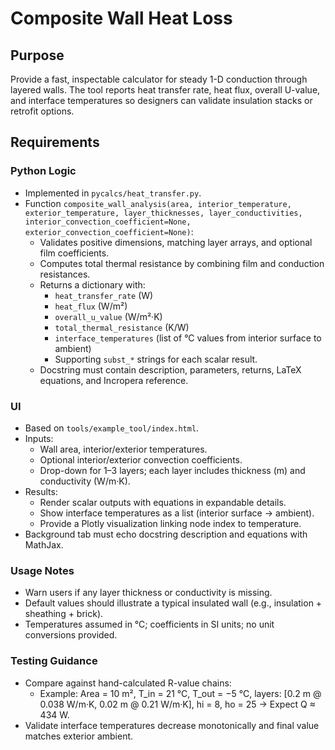 # Composite Wall Heat Loss

## Purpose

Provide a fast, inspectable calculator for steady 1-D conduction through layered walls. The tool reports heat transfer rate, heat flux, overall U-value, and interface temperatures so designers can validate insulation stacks or retrofit options.

## Requirements

### Python Logic

* Implemented in `pycalcs/heat_transfer.py`.
* Function `composite_wall_analysis(area, interior_temperature, exterior_temperature, layer_thicknesses, layer_conductivities, interior_convection_coefficient=None, exterior_convection_coefficient=None)`:
  * Validates positive dimensions, matching layer arrays, and optional film coefficients.
  * Computes total thermal resistance by combining film and conduction resistances.
  * Returns a dictionary with:
    * `heat_transfer_rate` (W)
    * `heat_flux` (W/m²)
    * `overall_u_value` (W/m²·K)
    * `total_thermal_resistance` (K/W)
    * `interface_temperatures` (list of °C values from interior surface to ambient)
    * Supporting `subst_*` strings for each scalar result.
  * Docstring must contain description, parameters, returns, LaTeX equations, and Incropera reference.

### UI

* Based on `tools/example_tool/index.html`.
* Inputs:
  * Wall area, interior/exterior temperatures.
  * Optional interior/exterior convection coefficients.
  * Drop-down for 1–3 layers; each layer includes thickness (m) and conductivity (W/m·K).
* Results:
  * Render scalar outputs with equations in expandable details.
  * Show interface temperatures as a list (interior surface → ambient).
  * Provide a Plotly visualization linking node index to temperature.
* Background tab must echo docstring description and equations with MathJax.

### Usage Notes

* Warn users if any layer thickness or conductivity is missing.
* Default values should illustrate a typical insulated wall (e.g., insulation + sheathing + brick).
* Temperatures assumed in °C; coefficients in SI units; no unit conversions provided.

### Testing Guidance

* Compare against hand-calculated R-value chains:
  * Example: Area = 10 m², T_in = 21 °C, T_out = −5 °C, layers: [0.2 m @ 0.038 W/m·K, 0.02 m @ 0.21 W/m·K], hi = 8, ho = 25 → Expect Q ≈ 434 W.
* Validate interface temperatures decrease monotonically and final value matches exterior ambient.
